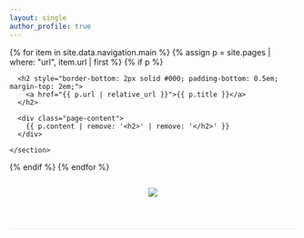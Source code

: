 ```yaml
---
layout: single
author_profile: true
---
```



<!-- <div class="welcome-section" style="margin-bottom: 2em; padding-bottom: 1em; border-bottom: 1px solid #eee;">
  
  
  <p style="font-size: 1.2em; color: #555; margin-top: 0;">
  Welcome to my page! 
  I completed my undergraduate studies in Information Security at the University of Science and Technology of China (USTC) and will soon be completing my master's degree in Computer Science at the City University of Hong Kong (CityU). 
  I am passionate about applying data science techniques to the business world and am actively seeking opportunities in this exciting, cross-disciplinary field.
  </p>


</div> -->



<div class="welcome-section" style="margin-bottom: 2em; padding-bottom: 1em; border-bottom: 1px solid #eee;">

{% for item in site.data.navigation.main %}
  {% assign p = site.pages | where: "url", item.url | first %}
  {% if p %}
    <section id="{{ item.title | slugify }}" class="page-summary" style="margin-bottom: 3em;">
      
      <h2 style="border-bottom: 2px solid #000; padding-bottom: 0.5em; margin-top: 2em;">
        <a href="{{ p.url | relative_url }}">{{ p.title }}</a>
      </h2>

      <div class="page-content">
        {{ p.content | remove: '<h2>' | remove: '</h2>' }}
      </div>

    </section>
  {% endif %}
{% endfor %}



<div style="display: flex; justify-content: center; margin: 2em 0;">
  <a href="https://clustrmaps.com/site/1c7ct" title="ClustrMaps">
    <img src="//www.clustrmaps.com/map_v2.png?d=TtQYZYFrk87LEWmUBSwoKSS3gQYl6vR5iALr2DB9cO4&cl=ffffff" />
  </a>
</div>
